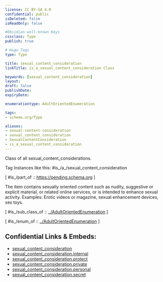 ```yaml
---
license: CC BY-SA 4.0
confidential: public
isDeleted: false
isReadOnly: false

#Obsidian well-known Keys
cssclass: Type
publish: true

# Hugo Tags
type: Type

title: sexual_content_consideration
linkTitle: is_a_sexual_content_consideration Class

keywords: [sexual_content_consideration]
layout: 
draft: false
publishDate:
expiryDate: 

enumerationtype: AdultOrientedEnumeration

tags:
- schema.org/Type

aliases:
- sexual-content-consideration
- sexual_content_consideration
- SexualContentConsideration
- is_a_sexual_content_consideration
---
```


Class of all sexual_content_considerations.

Tag Instances like this: 
#is_/a_/sexual_content_consideration

[ #is_/part_of :: https://pending.schema.org ]

The item contains sexually oriented content such as nudity, suggestive or explicit material, or related online services, or is intended to enhance sexual activity. Examples: Erotic videos or magazine, sexual enhancement devices, sex toys.

[ #is_/sub_class_of :: [../AdultOrientedEnumeration](../AdultOrientedEnumeration) ]

[ #is_/enum_of :: [../AdultOrientedEnumeration](../AdultOrientedEnumeration) ]



## Confidential Links & Embeds: 
- [sexual_content_consideration](../../../../../../../_public/schema.org/Type/is_a_/intangible/enumeration/adult_oriented_enumeration/sexual_content_consideration.md) 
- [sexual_content_consideration.internal](../../../../../../../_internal/schema.org/Type/is_a_/intangible/enumeration/adult_oriented_enumeration/sexual_content_consideration.internal.md) 
- [sexual_content_consideration.protect](../../../../../../../_protect/schema.org/Type/is_a_/intangible/enumeration/adult_oriented_enumeration/sexual_content_consideration.protect.md) 
- [sexual_content_consideration.private](../../../../../../../_private/schema.org/Type/is_a_/intangible/enumeration/adult_oriented_enumeration/sexual_content_consideration.private.md) 
- [sexual_content_consideration.personal](../../../../../../../_personal/schema.org/Type/is_a_/intangible/enumeration/adult_oriented_enumeration/sexual_content_consideration.personal.md) 
- [sexual_content_consideration.secret](../../../../../../../_secret/schema.org/Type/is_a_/intangible/enumeration/adult_oriented_enumeration/sexual_content_consideration.secret.md) 
